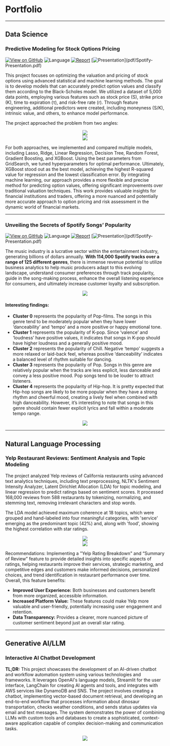 # Portfolio
---
## Data Science

### Predictive Modeling for Stock Options Pricing 
[![View on GitHub](https://img.shields.io/badge/GitHub-View_on_GitHub-blue?logo=GitHub)](https://github.com/linhlhpham/Spotify-Song-Popularity/blob/main/DSO-545_Final-Project-Code.ipynb)
![Language](https://img.shields.io/badge/Python-Language-navy?logo=Python)
[![Report](https://img.shields.io/badge/PDF-Report-red?logo=PDF)](pdf/Spotify-Report.pdf)
[![Presentation](https://img.shields.io/badge/Presentation-salmon?)](pdf/Spotify-Presentation.pdf)

This project focuses on optimizing the valuation and pricing of stock options using advanced statistical and machine learning methods. The goal is to develop models that can accurately predict option values and classify them according to the Black-Scholes model. We utilized a dataset of 5,000 data points, employing various features such as stock price (S), strike price (K), time to expiration (τ), and risk-free rate (r). Through feature engineering, additional predictors were created, including moneyness (S/K), intrinsic value, and others, to enhance model performance.

The project approached the problem from two angles:
<center><img src="images/predictive modelling.png"/></center>
<center><img src="images/predictive modelling 2.png"/></center>

For both approaches, we implemented and compared multiple models, including Lasso, Ridge, Linear Regression, Decision Tree, Random Forest, Gradient Boosting, and XGBoost. Using the best parameters from GridSearch, we tuned hyperparameters for optimal performance. Ultimately, XGBoost stood out as the best model, achieving the highest R-squared value for regression and the lowest classification error.
By integrating machine learning, our approach provides a more flexible and precise method for predicting option values, offering significant improvements over traditional valuation techniques. This work provides valuable insights for financial institutions and traders, offering a more nuanced and potentially more accurate approach to option pricing and risk assessment in the dynamic world of financial markets.

---
### Unveiling the Secrets of Spotify Songs’ Popularity

[![View on GitHub](https://img.shields.io/badge/GitHub-View_on_GitHub-blue?logo=GitHub)](https://github.com/linhlhpham/Spotify-Song-Popularity/blob/main/DSO-545_Final-Project-Code.ipynb)
![Language](https://img.shields.io/badge/Python-Language-navy?logo=Python)
[![Report](https://img.shields.io/badge/PDF-Report-red?logo=PDF)](pdf/Spotify-Report.pdf)
[![Presentation](https://img.shields.io/badge/Presentation-salmon?)](pdf/Spotify-Presentation.pdf)

The music industry is a lucrative sector within the entertainment industry, generating billions of dollars annually. **With 114,000 Spotify tracks over a range of 125 different genres**, there is immense revenue potential to utilize business analytics to help music producers adapt to this evolving landscape, understand consumer preferences through track popularity, guide in the song-making process, enhance the overall listening experience for consumers, and ultimately increase customer loyalty and subscription.

<center><img src="images/spotify graph.png"/></center>

#### Interesting findings:
- **Cluster 0** represents the popularity of Pop-films. The songs in this genre tend to be moderately popular when they have lower ‘danceability’ and ‘tempo’ and a more positive or happy emotional tone.
- **Cluster 1** represents the popularity of K-pop. Since ‘valence’ and ‘loudness’ have positive values, it indicates that songs in K-pop should have higher loudness and a generally positive mood.
- **Cluster 2** represents the popularity of Chill. Negative ‘tempo’ suggests a more relaxed or laid-back feel, whereas positive ‘danceability’ indicates a balanced level of rhythm suitable for dancing. 
- **Cluster 3** represents the popularity of Pop. Songs in this genre are relatively popular when the tracks are less explicit, less danceable and convey a less positive mood. Pop songs tend to be louder to attract listeners. 
- **Cluster 4** represents the popularity of Hip-hop. It is pretty expected that Hip-hop songs are likely to be more popular when they have a strong rhythm and cheerful mood, creating a lively feel when combined with high danceability. However, it’s interesting to note that songs in this genre should contain fewer explicit lyrics and fall within a moderate tempo range.

<center><img src="images/spotify clustering.png"/></center>

---

## Natural Language Processing

### Yelp Restaurant Reviews: Sentiment Analysis and Topic Modeling

The project analyzed Yelp reviews of California restaurants using advanced text analytics techniques, including text preprocessing, NLTK's Sentiment Intensity Analyzer, Latent Dirichlet Allocation (LDA) for topic modeling, and linear regression to predict ratings based on sentiment scores. It processed 168,000 reviews from 588 restaurants by tokenizing, normalizing, and stemming text, removing irrelevant characters and stop words.

The LDA model achieved maximum coherence at 18 topics, which were grouped and hand-labeled into four meaningful categories, with 'service' emerging as the predominant topic (42%) and, along with 'food', showing the highest correlation with star ratings.

<center><img src="images/NLP 1.png"/></center>
<center><img src="images/NLP 2.png"/></center>

Recommendations: Implementing a "Yelp Rating Breakdown" and “Summary of Review” feature to provide detailed insights into specific aspects of ratings, helping restaurants improve their services, strategic marketing, and competitive edges and customers make informed decisions, personalized choices, and trend identification in restaurant performance over time. Overall, this feature benefits:
- **Improved User Experience:** Both businesses and customers benefit from more organized, accessible information.
- **Increased Platform Value:** These features could make Yelp more valuable and user-friendly, potentially increasing user engagement and retention.
- **Data Transparency:** Provides a clearer, more nuanced picture of customer sentiment beyond just an overall star rating.

---

## Generative AI/LLM

### Interactive AI Chatbot Development

**TL;DR:** This project showcases the development of an AI-driven chatbot and workflow automation system using various technologies and frameworks. It leverages OpenAI's language models, Streamlit for the user interface, LangChain for creating AI agents and tools, and integrates with AWS services like DynamoDB and SNS. The project involves creating a chatbot, implementing vector-based document retrieval, and developing an end-to-end workflow that processes information about dinosaur transportation, checks weather conditions, and sends status updates via email and text messages. The system demonstrates the power of combining LLMs with custom tools and databases to create a sophisticated, context-aware application capable of complex decision-making and communication tasks.

<center><img src="llm.png"/></center>
